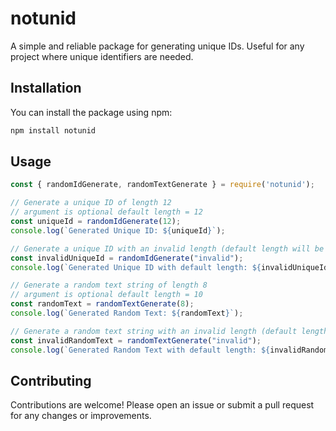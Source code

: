 # notunid

A simple and reliable package for generating unique IDs. Useful for any project where unique identifiers are needed.

## Installation

You can install the package using npm:

```sh
npm install notunid
``` 

## Usage

``` js
const { randomIdGenerate, randomTextGenerate } = require('notunid');

// Generate a unique ID of length 12
// argument is optional default length = 12
const uniqueId = randomIdGenerate(12);
console.log(`Generated Unique ID: ${uniqueId}`);

// Generate a unique ID with an invalid length (default length will be used)
const invalidUniqueId = randomIdGenerate("invalid");
console.log(`Generated Unique ID with default length: ${invalidUniqueId}`);

// Generate a random text string of length 8
// argument is optional default length = 10
const randomText = randomTextGenerate(8);
console.log(`Generated Random Text: ${randomText}`);

// Generate a random text string with an invalid length (default length will be used)
const invalidRandomText = randomTextGenerate("invalid");
console.log(`Generated Random Text with default length: ${invalidRandomText}`);

```

## Contributing
Contributions are welcome! Please open an issue or submit a pull request for any changes or improvements.

